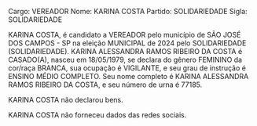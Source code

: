Cargo: VEREADOR
Nome: KARINA COSTA
Partido: SOLIDARIEDADE
Sigla: SOLIDARIEDADE

KARINA COSTA, é candidato a VEREADOR pelo município de SÃO JOSÉ DOS CAMPOS - SP na eleição MUNICIPAL de 2024 pelo SOLIDARIEDADE (SOLIDARIEDADE).
KARINA ALESSANDRA RAMOS RIBEIRO DA COSTA é CASADO(A), nasceu em 18/05/1979, se declara do gênero FEMININO da cor/raça BRANCA, sua ocupação é VIGILANTE, e seu grau de instrução é ENSINO MÉDIO COMPLETO.
Seu nome completo é KARINA ALESSANDRA RAMOS RIBEIRO DA COSTA, e seu número de urna é 77185.

KARINA COSTA não declarou bens.


KARINA COSTA não forneceu dados das redes sociais.